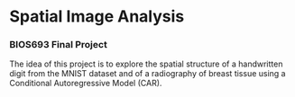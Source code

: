 # Spatial Image Analysis
### BIOS693 Final Project

The idea of this project is to explore the spatial structure of a handwritten digit from the MNIST dataset and of a radiography of breast tissue using a Conditional Autoregressive Model (CAR).
